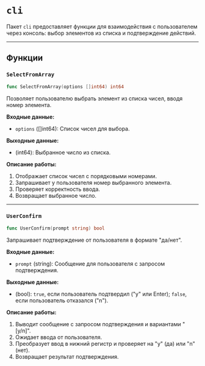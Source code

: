 # `cli`
Пакет `cli` предоставляет функции для взаимодействия с пользователем через консоль: выбор элементов из списка и подтверждение действий.

---

## Функции

### `SelectFromArray`
```go
func SelectFromArray(options []int64) int64
```
Позволяет пользователю выбрать элемент из списка чисел, вводя номер элемента.

**Входные данные:**
- `options` ([]int64): Список чисел для выбора.

**Выходные данные:**
- (int64): Выбранное число из списка.

**Описание работы:**
1. Отображает список чисел с порядковыми номерами.
2. Запрашивает у пользователя номер выбранного элемента.
3. Проверяет корректность ввода.
4. Возвращает выбранное число.

---

### `UserConfirm`
```go
func UserConfirm(prompt string) bool
```
Запрашивает подтверждение от пользователя в формате "да/нет".

**Входные данные:**
- `prompt` (string): Сообщение для пользователя с запросом подтверждения.

**Выходные данные:**
- (bool): `true`, если пользователь подтвердил ("y" или Enter); `false`, если пользователь отказался ("n").

**Описание работы:**
1. Выводит сообщение с запросом подтверждения и вариантами "[y/n]".
2. Ожидает ввода от пользователя.
3. Преобразует ввод в нижний регистр и проверяет на "y" (да) или "n" (нет).
4. Возвращает результат подтверждения.
